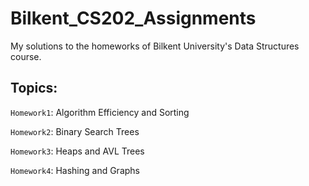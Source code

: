 # Bilkent_CS202_Assignments

My solutions to the homeworks of Bilkent University's Data Structures course.

## Topics:

`Homework1`: Algorithm Efficiency and Sorting

`Homework2`: Binary Search Trees

`Homework3`: Heaps and AVL Trees

`Homework4`: Hashing and Graphs